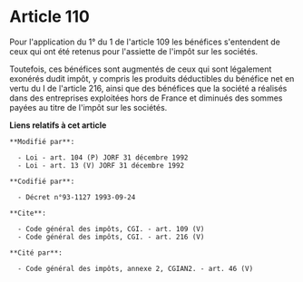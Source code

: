 # Article 110

Pour l'application du 1° du 1 de l'article 109 les bénéfices s'entendent de ceux qui ont été retenus pour l'assiette de
l'impôt sur les sociétés. 

Toutefois, ces bénéfices sont augmentés de ceux qui sont légalement exonérés dudit impôt, y compris les produits déductibles
du bénéfice net en vertu du I de l'article 216, ainsi que des bénéfices que la société a réalisés dans des entreprises
exploitées hors de France et diminués des sommes payées au titre de l'impôt sur les sociétés.

**Liens relatifs à cet article**

	**Modifié par**:

	  - Loi - art. 104 (P) JORF 31 décembre 1992
	  - Loi - art. 13 (V) JORF 31 décembre 1992

	**Codifié par**:

	  - Décret n°93-1127 1993-09-24

	**Cite**:

	  - Code général des impôts, CGI. - art. 109 (V)
	  - Code général des impôts, CGI. - art. 216 (V)

	**Cité par**:

	  - Code général des impôts, annexe 2, CGIAN2. - art. 46 (V)
